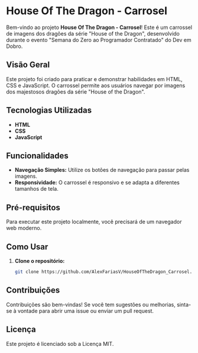 # House Of The Dragon - Carrosel

Bem-vindo ao projeto **House Of The Dragon - Carrosel**! Este é um carrossel de imagens dos dragões da série "House of the Dragon", desenvolvido durante o evento "Semana do Zero ao Programador Contratado" do Dev em Dobro.

## Visão Geral

Este projeto foi criado para praticar e demonstrar habilidades em HTML, CSS e JavaScript. O carrossel permite aos usuários navegar por imagens dos majestosos dragões da série "House of the Dragon".

## Tecnologias Utilizadas

- **HTML**
- **CSS**
- **JavaScript**

## Funcionalidades

- **Navegação Simples:** Utilize os botões de navegação para passar pelas imagens.
- **Responsividade:** O carrossel é responsivo e se adapta a diferentes tamanhos de tela.

## Pré-requisitos

Para executar este projeto localmente, você precisará de um navegador web moderno.

## Como Usar

1. **Clone o repositório:**

   ```bash
   git clone https://github.com/AlexFariasV/HouseOfTheDragon_Carrosel.git

## Contribuições
Contribuições são bem-vindas! Se você tem sugestões ou melhorias, sinta-se à vontade para abrir uma issue ou enviar um pull request.

## Licença
Este projeto é licenciado sob a Licença MIT. 
